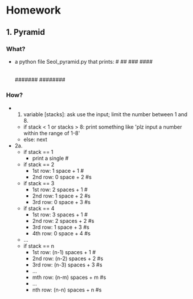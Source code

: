# Homework

## 1. Pyramid

### What?
- a python file Seol_pyramid.py that prints:
         #
        ##
       ###
      ####
     #####
    ######
   #######
  ########

### How?
- 1. variable [stacks]: ask use the input; limit the number between 1 and 8.
    - if stack < 1 or stacks > 8: print something like 'plz input a number within the range of 1-8'
    - else: next
- 2a.
    - if stack == 1
        - print a single #
    - if stack == 2
        - 1st row: 1 space + 1 #
        - 2nd row: 0 space + 2 #s
    - if stack == 3
        - 1st row: 2 spaces + 1 #
        - 2nd row: 1 space + 2 #s
        - 3rd row: 0 space + 3 #s
    - if stack == 4
        - 1st row: 3 spaces + 1 #
        - 2nd row: 2 spaces + 2 #s
        - 3rd row: 1 space + 3 #s
        - 4th row: 0 space + 4 #s
    - ...
    - if stack == n
        - 1st row: (n-1) spaces + 1 #
        - 2nd row: (n-2) spaces + 2 #s
        - 3rd row: (n-3) spaces + 3 #s
        - ...
        - mth row: (n-m) spaces + m #s
        - ...
        - nth row: (n-n) spaces + n #s
